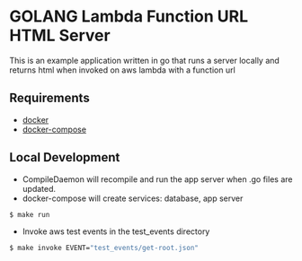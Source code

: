 # GOLANG Lambda Function URL HTML Server

This is an example application written in go that runs a server locally and returns html when invoked on aws lambda with a function url

## Requirements
 - [docker](https://docs.docker.com/)
 - [docker-compose](https://docs.docker.com/compose/)

## Local Development
 - CompileDaemon will recompile and run the app server when .go files are updated.
 - docker-compose will create services: database, app server
```sh
$ make run
```
 - Invoke aws test events in the test_events directory
```sh
$ make invoke EVENT="test_events/get-root.json"
```
